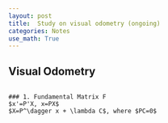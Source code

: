 ```yaml
---
layout: post
title:  Study on visual odometry (ongoing)
categories: Notes
use_math: True
---
```


## Visual Odometry
```

### 1. Fundamental Matrix F
$x'=P'X, x=PX$
$X=P^\dagger x + \lambda C$, where $PC=0$
